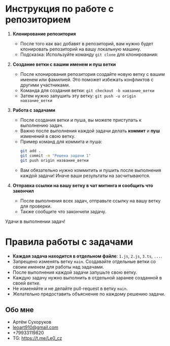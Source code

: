 # Инструкция по работе с репозиторием

1. **Клонирование репозитория**
   - После того как вас добавят в репозиторий, вам нужно будет клонировать репозиторий на вашу локальную машину.
   - Подсказка: Используйте команду ```git clone``` для клонирования:

2. **Создание ветки с вашим именем и пуш ветки**
   - После клонирования репозитория создайте новую ветку с вашим именем или фамилией. Это поможет избежать конфликтов с другими участниками.
   - Команда для создания ветки: ```git checkout -b навзание_ветки```
   - Затем нужно запушить эту ветку: ```git push -u origin навзание_ветки```

3. **Работа с задачами**
   - После создания ветки и пуша, вы можете приступать к выполнению задач.
   - Важно после выполнения каждой задачи делать **коммит** и **пуш** изменений в свою ветку.
   - Пример команд для коммита и пуша:
     ```bash
     git add .
     git commit -m "Решена задачи 1"
     git push origin название_ветки
     ```
   - Вам обязательно нужно коммитить и пушить после выполнения каждой задачи! Иначе ваши результаты на засчитываются.

4. **Отправка ссылки на вашу ветку в чат митинга и сообщить что закончил**
   - После выполнения всех задач, отправьте ссылку на вашу ветку для проверки.
   - Также сообщите что закончили задачу.

Удачи в выполнении задач!


# Правила работы с задачами

- **Каждая задача находится в отдельном файле**: `1.js`, `2.js`, `3.ts`, `...`.
- Запрещено изменять ветку `main`. Создавайте отдельные ветки со своим именем для работы над задачами.
- После выполнения каждой задачи запушьте свою ветку.
- Каждую задачу нужно выполнить в отдельной заранее созданной в своей ветке.
- Не изменяйте и не делайте pull-request в ветку `main`.
- Желательно предоставить объяснение по каждому решению задачи.

## Обо мне
- Артём Сухоруков
- leoart910@gmail.com
- +79933119820
- TG: https://t.me/Le0_cz
